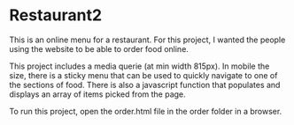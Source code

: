 # Restaurant2

This is an online menu for a restaurant. For this project, I wanted the people using the website to be able to order food online.

This project includes a media querie (at min width 815px).
In mobile the size, there is a sticky menu that can be used to quickly navigate to one of the sections of food.
There is also a javascript function that populates and displays an array of items picked from the page.

To run this project, open the order.html file in the order folder in a browser.
